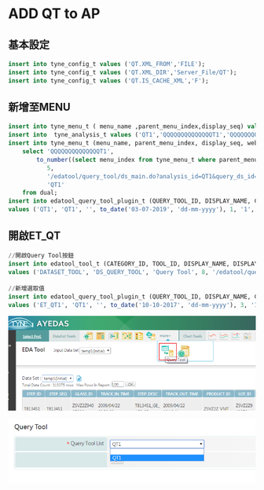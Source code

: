 # ADD QT to AP

## 基本設定

```sql
insert into tyne_config_t values ('QT.XML_FROM','FILE');  
insert into tyne_config_t values ('QT.XML_DIR','Server_File/QT');  
insert into tyne_config_t values ('QT.IS_CACHE_XML','F');
```

## 新增至MENU

```sql
insert into tyne_menu_t ( menu_name ,parent_menu_index,display_seq) values ('QT',0,1);
insert into  tyne_analysis_t values ('QT1','QQQQQQQQQQQQQQT1','QQQQQQQQQQQQQQT1','QT',null);
insert into tyne_menu_t (menu_name, parent_menu_index, display_seq, web_ui_cmd, analysis_id)
    select 'QQQQQQQQQQQQQQT1',
       	to_number((select menu_index from tyne_menu_t where parent_menu_index = 0 and menu_name = 'QT')) ver,
           5,
           '/edatool/query_tool/ds_main.do?analysis_id=QT1&query_ds_id=QT1',
           'QT1'
    from dual;
insert into edatool_query_tool_plugin_t (QUERY_TOOL_ID, DISPLAY_NAME, CRITERIA_XML, UPDATE_TIME, DISPLAY_SEQ, PLUGIN_DB_ID, QUERY_TOOL_TYPE, STATUS, COMMENTS)
values ('QT1', 'QT1', '', to_date('03-07-2019', 'dd-mm-yyyy'), 1, '1', 'DS_FUNCTION', '', '');
```

## 開啟ET\_QT

```sql
//開啟Query Tool按鈕
insert into edatool_tool_t (CATEGORY_ID, TOOL_ID, DISPLAY_NAME, DISPLAY_SEQ, WEB_UI_CMD, ICON_PATHNAME_REL)
values ('DATASET_TOOL', 'DS_QUERY_TOOL', 'Query Tool', 8, '/edatool/query_tool/main.do', '/edatool3/images/ET_Query_tool.svg');

//新增選取值
insert into edatool_query_tool_plugin_t (QUERY_TOOL_ID, DISPLAY_NAME, CRITERIA_XML, UPDATE_TIME, DISPLAY_SEQ, PLUGIN_DB_ID, QUERY_TOOL_TYPE)
values ('ET_QT1', 'QT1', '', to_date('10-10-2017', 'dd-mm-yyyy'), 3, '1', 'ET_QUERY_TOOL');
```

![&#x958B;&#x555F;Query Tool&#x6309;&#x9215;](../.gitbook/assets/image-2.png)

![&#x9032;&#x5165;QT&#x5F8C;, &#x63D0;&#x4F9B;&#x9078;&#x53D6;&#x756B;&#x9762;](../.gitbook/assets/image-3.png)



